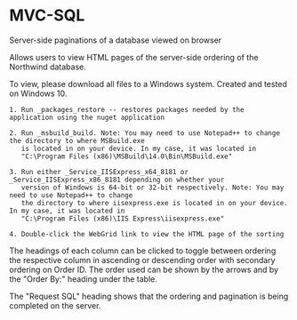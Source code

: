 # MVC-SQL
Server-side paginations of a database viewed on browser

Allows users to view HTML pages of the server-side ordering of the Northwind database.

To view, please download all files to a Windows system. Created and tested on Windows 10.

    1. Run _packages_restore -- restores packages needed by the application using the nuget application
    
    2. Run _msbuild_build. Note: You may need to use Notepad++ to change the directory to where MSBuild.exe 
       is located in on your device. In my case, it was located in 
       "C:\Program Files (x86)\MSBuild\14.0\Bin\MSBuild.exe"
       
    3. Run either _Service_IISExpress_x64_8181 or _Service_IISExpress_x86_8181 depending on whether your 
       version of Windows is 64-bit or 32-bit respectively. Note: You may need to use Notepad++ to change 
       the directory to where iisexpress.exe is located in on your device. In my case, it was located in 
       "C:\Program Files (x86)\IIS Express\iisexpress.exe"
       
    4. Double-click the WebGrid link to view the HTML page of the sorting
    
The headings of each column can be clicked to toggle between ordering the respective column in ascending or descending 
order with secondary ordering on Order ID. The order used can be shown by the arrows and by the "Order By:" heading 
under the table. 

The "Request SQL" heading shows that the ordering and pagination is being completed on the server.
